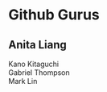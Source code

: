 <!DOCTYPE html>
<html> 
  <title>Fred</title>
    <h1>Github Gurus</h1>
  <h2>Anita Liang</h2>
  <p>Kano Kitaguchi <br> Gabriel Thompson <br> Mark Lin</p>
   </html> 
